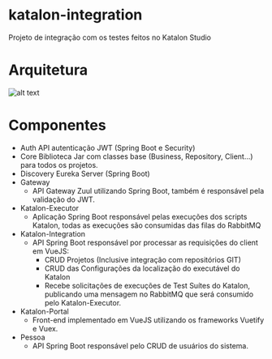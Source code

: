 # katalon-integration
Projeto de integração com os testes feitos no Katalon Studio

# Arquitetura
![alt text](https://i.ibb.co/S7Nkvjv/Captura-de-tela-de-2019-01-26-10-43-22.png)

# Componentes
* Auth
API autenticação JWT (Spring Boot e Security)
* Core
Biblioteca Jar com classes base (Business, Repository, Client...) para todos os projetos.
* Discovery
Eureka Server (Spring Boot)
* Gateway
    * API Gateway Zuul utilizando Spring Boot, também é responsável pela validação do JWT.
* Katalon-Executor
    * Aplicação Spring Boot responsável pelas execuções dos scripts Katalon, todas as execuções são consumidas das filas do RabbitMQ
* Katalon-Integration
    * API Spring Boot responsável por processar as requisições do client em VueJS:
        * CRUD Projetos (Inclusive integração com repositórios GIT)
        * CRUD das Configurações da localização do executável do Katalon
        * Recebe solicitações de execuções de Test Suítes do Katalon, publicando uma mensagem no RabbitMQ que será consumido pelo Katalon-Executor.
* Katalon-Portal
    * Front-end implementado em VueJS utilizando os frameworks Vuetify e Vuex.
* Pessoa
    * API Spring Boot responsável pelo CRUD de usuários do sistema.
